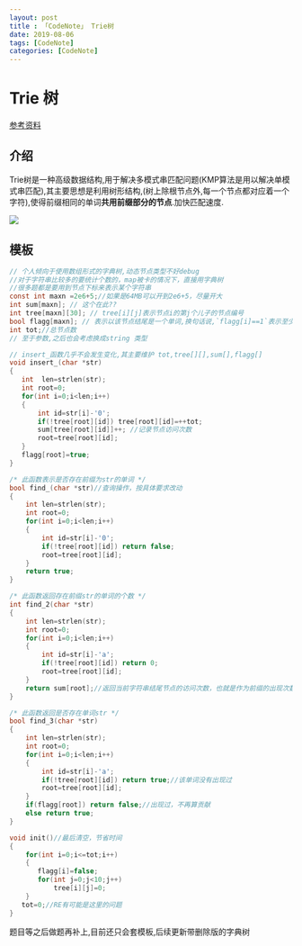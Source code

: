 ```yaml
---
layout: post
title : 「CodeNote」 Trie树
date: 2019-08-06
tags: [CodeNote]
categories: [CodeNote]
---
```


# Trie 树

[参考资料](https://blog.csdn.net/qq_38891827/article/details/80532462)

## 介绍

Trie树是一种高级数据结构,用于解决多模式串匹配问题(KMP算法是用以解决单模式串匹配),其主要思想是利用树形结构,(树上除根节点外,每一个节点都对应着一个字符),使得前缀相同的单词**共用前缀部分的节点**.加快匹配速度.

![](https://img-blog.csdn.net/20180717203719720?watermark/2/text/aHR0cHM6Ly9ibG9nLmNzZG4ubmV0L3FxXzMxOTY0NzI3/font/5a6L5L2T/fontsize/400/fill/I0JBQkFCMA==/dissolve/70)

## 模板

```c
// 个人倾向于使用数组形式的字典树,动态节点类型不好debug
//对于字符串比较多的要统计个数的，map被卡的情况下，直接用字典树
//很多题都是要用到节点下标来表示某个字符串
const int maxn =2e6+5;//如果是64MB可以开到2e6+5，尽量开大
int sum[maxn]; // 这个在此??
int tree[maxn][30]; // tree[i][j]表示节点i的第j个儿子的节点编号
bool flagg[maxn]; // 表示以该节点结尾是一个单词,换句话说,`flagg[i]==1`表示至少存在一个单词,其结尾节点是i
int tot;//总节点数
// 至于参数,之后也会考虑换成string 类型

// insert_函数几乎不会发生变化,其主要维护 tot,tree[][],sum[],flagg[]
void insert_(char *str)
{
   int  len=strlen(str);
   int root=0;
   for(int i=0;i<len;i++)
   {
       int id=str[i]-'0';
       if(!tree[root][id]) tree[root][id]=++tot;
       sum[tree[root][id]]++; //记录节点访问次数
       root=tree[root][id];
   }
   flagg[root]=true;
}

/* 此函数表示是否存在前缀为str的单词 */
bool find_(char *str)//查询操作，按具体要求改动
{
    int len=strlen(str);
    int root=0;
    for(int i=0;i<len;i++)
    {
        int id=str[i]-'0';
        if(!tree[root][id]) return false;
        root=tree[root][id];
    }
    return true;
}

/* 此函数返回存在前缀str的单词的个数 */
int find_2(char *str)
{
    int len=strlen(str);
    int root=0;
    for(int i=0;i<len;i++)
    {
        int id=str[i]-'a';
        if(!tree[root][id]) return 0;
        root=tree[root][id];
    }
    return sum[root];//返回当前字符串结尾节点的访问次数，也就是作为前缀的出现次数
}

/* 此函数返回是否存在单词str */
bool find_3(char *str)
{
    int len=strlen(str);
    int root=0;
    for(int i=0;i<len;i++)
    {
        int id=str[i]-'a';
        if(!tree[root][id]) return true;//该单词没有出现过
        root=tree[root][id];
    }
    if(flagg[root]) return false;//出现过，不再算贡献
    else return true;
}

void init()//最后清空，节省时间
{
    for(int i=0;i<=tot;i++)
    {
       flagg[i]=false;
       for(int j=0;j<10;j++)
           tree[i][j]=0;
    }
   tot=0;//RE有可能是这里的问题
}
```

题目等之后做题再补上,目前还只会套模板,后续更新带删除版的字典树

